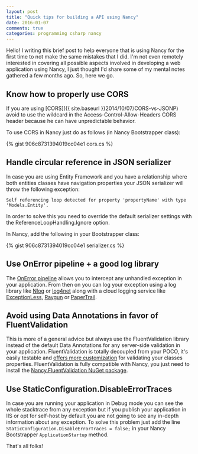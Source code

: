 ```yaml
---
layout: post
title: "Quick tips for building a API using Nancy"
date: 2016-01-07
comments: true
categories: programming csharp nancy
---
```


Hello! I writing this brief post to help everyone that is using Nancy for the first time to not make the same mistakes that I did. I'm not even remotely interested in covering all possible aspects involved in developing a web application using Nancy, I just thought I'd share some of my mental notes gathered a few months ago. So, here we go.

## Know how to properly use CORS
If you are using [CORS]({{ site.baseurl }}2014/10/07/CORS-vs-JSONP) avoid to use the wildcard in the Access-Control-Allow-Headers CORS header because he can have unpredictable behavior.

To use CORS in Nancy just do as follows (in Nancy Bootstrapper class):

{% gist 906c8731394019cc04e1 cors.cs %}

## Handle circular reference in JSON serializer
In case you are using Entity Framework and you have a relationship where both entities classes have navigation properties your JSON serializer will throw the following exception:

```
Self referencing loop detected for property 'propertyName' with type 'Models.Entity'.
```

In order to solve this you need to override the default serializer settings with
the ReferenceLoopHandling.Ignore option.

In Nancy, add the following in your Bootstrapper class:

{% gist 906c8731394019cc04e1 serializer.cs %}

## Use OnError pipeline + a good log library
The [OnError pipeline](https://github.com/NancyFx/Nancy/wiki/The-Application-Before,-After-and-OnError-pipelines#intercepting-the-request-when-an-error-occurred) allows you to intercept any unhandled exception in your application. From then on you can log your exception using a log library like [Nlog](http://nlog-project.org) or [log4net](https://logging.apache.org/log4net) along with a cloud logging service like [ExceptionLess](https://exceptionless.com), [Raygun](https://raygun.io) or [PaperTrail](https://papertrailapp.com).

## Avoid using Data Annotations in favor of FluentValidation
This is more of a general advice but always use the FluentValidation library
instead of the default Data Annotations for any server-side validation in your application. FluentValidation is totally decoupled from your POCO, it's easily testable and [offers more customization](https://github.com/JeremySkinner/FluentValidation/wiki) for validating your classes properties.
FluentValidation is fully compatible with Nancy, you just need to install the [Nancy.FluentValidation NuGet package](https://www.nuget.org/packages/Nancy.Validation.FluentValidation).

## Use StaticConfiguration.DisableErrorTraces
In case you are running your application in Debug mode you can see the whole stacktrace from any exception but if you publish your application in IIS or opt for self-host by default you are not going to see any in-depth information about any exception. To solve this problem just add the line `StaticConfiguration.DisableErrorTraces = false;` in your Nancy Bootstrapper `ApplicationStartup` method.

That's all folks!
